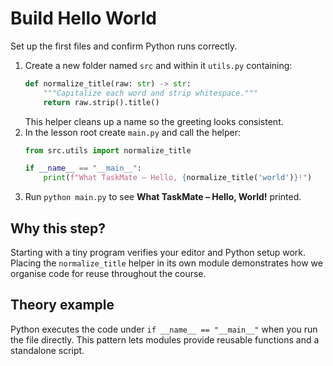 # Build Hello World

Set up the first files and confirm Python runs correctly.

1. Create a new folder named `src` and within it `utils.py` containing:
   ```python
   def normalize_title(raw: str) -> str:
       """Capitalize each word and strip whitespace."""
       return raw.strip().title()
   ```
   This helper cleans up a name so the greeting looks consistent.
2. In the lesson root create `main.py` and call the helper:
   ```python
   from src.utils import normalize_title

   if __name__ == "__main__":
       print(f"What TaskMate – Hello, {normalize_title('world')}!")
   ```
3. Run `python main.py` to see **What TaskMate – Hello, World!** printed.

## Why this step?

Starting with a tiny program verifies your editor and Python setup work.
Placing the `normalize_title` helper in its own module demonstrates how we
organise code for reuse throughout the course.
## Theory example
Python executes the code under `if __name__ == "__main__"` when you run the file directly. This pattern lets modules provide reusable functions and a standalone script.
